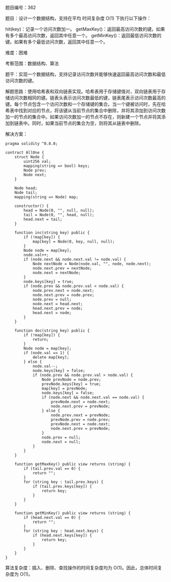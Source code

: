 题目编号：362

题目：设计一个数据结构，支持在平均 时间复杂度 O(1) 下执行以下操作：

hit(key)：记录一个访问次数加一。
getMaxKey()：返回最高访问次数的键。如果有多个最高访问次数，返回其中任意一个。
getMinKey()：返回最低访问次数的键。如果有多个最低访问次数，返回其中任意一个。

难度：困难

考察范围：数据结构、算法

题干：实现一个数据结构，支持记录访问次数并能够快速返回最高访问次数和最低访问次数的键。

解题思路：使用哈希表和双向链表实现。哈希表用于存储键值对，双向链表用于存储访问次数相同的键。链表头表示访问次数最低的键，链表尾表示访问次数最高的键。每个节点包含一个访问次数和一个存储键的集合。当一个键被访问时，先在哈希表中找到对应的节点，将该键从当前节点的集合中删除，并将其添加到访问次数加一的节点的集合中。如果访问次数加一的节点不存在，则新建一个节点并将其添加到链表中。同时，如果当前节点的集合为空，则将其从链表中删除。

解决方案：

```
pragma solidity ^0.8.0;

contract AllOne {
    struct Node {
        uint256 val;
        mapping(string => bool) keys;
        Node prev;
        Node next;
    }

    Node head;
    Node tail;
    mapping(string => Node) map;

    constructor() {
        head = Node(0, "", null, null);
        tail = Node(0, "", head, null);
        head.next = tail;
    }

    function inc(string key) public {
        if (!map[key]) {
            map[key] = Node(0, key, null, null);
        }
        Node node = map[key];
        node.val++;
        if (node.next && node.next.val != node.val) {
            Node nextNode = Node(node.val, "", node, node.next);
            node.next.prev = nextNode;
            node.next = nextNode;
        }
        node.keys[key] = true;
        if (node.prev && node.prev.val < node.val) {
            node.prev.next = node.next;
            node.next.prev = node.prev;
            node.prev = null;
            node.next = head.next;
            head.next.prev = node;
            head.next = node;
        }
    }

    function dec(string key) public {
        if (!map[key]) {
            return;
        }
        Node node = map[key];
        if (node.val == 1) {
            delete map[key];
        } else {
            node.val--;
            node.keys[key] = false;
            if (node.prev && node.prev.val > node.val) {
                Node prevNode = node.prev;
                prevNode.keys[key] = true;
                map[key] = prevNode;
                node.keys[key] = false;
                if (node.next && node.next.val == node.val) {
                    prevNode.next = node.next;
                    node.next.prev = prevNode;
                } else {
                    node.prev.next = prevNode;
                    prevNode.prev = node.prev;
                    prevNode.next = node.next;
                    node.next.prev = prevNode;
                }
                node.prev = null;
                node.next = null;
            }
        }
    }

    function getMaxKey() public view returns (string) {
        if (tail.prev.val == 0) {
            return "";
        }
        for (string key : tail.prev.keys) {
            if (tail.prev.keys[key]) {
                return key;
            }
        }
    }

    function getMinKey() public view returns (string) {
        if (head.next.val == 0) {
            return "";
        }
        for (string key : head.next.keys) {
            if (head.next.keys[key]) {
                return key;
            }
        }
    }
}
```

算法复杂度：插入、删除、查找操作的时间复杂度均为 O(1)。因此，总体时间复杂度为 O(1)。